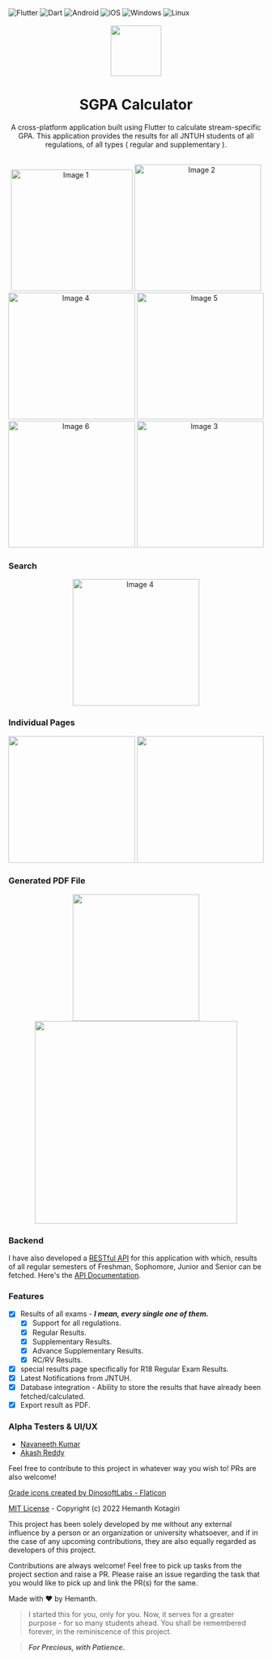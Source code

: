 <img src="https://api.codacy.com/project/badge/Grade/34358ffb3522403392db40aff83b6255" alt="">

<div align='left'>
  <img src="https://img.shields.io/badge/flutter-blue.svg?style=for-the-badge&logo=flutter" alt="Flutter">
  <img src="https://img.shields.io/badge/dart-blue.svg?style=for-the-badge&logo=dart" alt="Dart">
  <img src="https://img.shields.io/badge/android-lightgreen.svg?style=for-the-badge&logo=android" alt="Android">
  <img src="https://img.shields.io/badge/ios-grey.svg?style=for-the-badge&logo=apple" alt="iOS">
  <img src="https://img.shields.io/badge/windows-blue.svg?style=for-the-badge&logo=windows" alt="Windows">
  <img src="https://img.shields.io/badge/linux-black.svg?style=for-the-badge&logo=linux" alt="Linux">
</div>

<br>

<div align="center">
<img width=100 src="./images/grade.png" alt="">
<h1>SGPA Calculator</h1>
A cross-platform application built using Flutter to calculate stream-specific
GPA. This application provides the results for all JNTUH students of all
regulations, of all types ( regular and supplementary ).
<br>
<br>
</div>

<p align="center">
  <img src="images/img1.png" alt="Image 1" width="240">
  <img src="images/img2.jpg" alt="Image 2" width="250">
  <img src="images/img4.jpg" alt="Image 4" width="250">
  <img src="images/img5.png" alt="Image 5" width="250">
  <img src="images/img6.jpg" alt="Image 6" width="250">
  <img src="images/img3.png" alt="Image 3" width="250">
</p>

### Search

<p align='center'><img src="images/img7.jpg" alt="Image 4" width="250"></p>

### Individual Pages

<p align="center">
  <img src="images/individual1.jpg" width="250">
  <img src="images/individual2.jpg" width="250">
</p>

### Generated PDF File

<p align="center">
  <img src="images/pdf_image.jpg" width="250">
  <img src="images/pdf_full_image.jpg" width="400">
</p>

### Backend

I have also developed a [RESTful API](https://github.com/hemanth-kotagiri/sgpa-rest-api) for this application
with which, results of all regular semesters of Freshman, Sophomore, Junior and Senior can be fetched.
Here's the [API Documentation](https://hemanth-kotagiri.github.io/sgpa-rest-api-docs).

### Features

- [x] Results of all exams - _**I mean, every single one of them.**_
  - [x] Support for all regulations.
  - [x] Regular Results.
  - [x] Supplementary Results.
  - [x] Advance Supplementary Results.
  - [x] RC/RV Results.
- [x] special results page specifically for R18 Regular Exam Results.
- [x] Latest Notifications from JNTUH.
- [x] Database integration - Ability to store the results that have already been fetched/calculated.
- [x] Export result as PDF.

### Alpha Testers & UI/UX

- [Navaneeth Kumar](mailto:kumarnavaneeth8@gmail.com)
- [Akash Reddy](https://github.com/Akashreddy9876)

Feel free to contribute to this project in whatever way you wish to! PRs are also welcome!

<a href="https://www.flaticon.com/free-icons/grade" title="grade icons">Grade icons created by DinosoftLabs - Flaticon</a>

[MIT License](LICENSE) - Copyright (c) 2022 Hemanth Kotagiri

This project has been solely developed by me without any external influence by
a person or an organization or university whatsoever, and if in the case of any
upcoming contributions, they are also equally regarded as developers of this
project.

Contributions are always welcome! Feel free to pick up tasks from the project
section and raise a PR. Please raise an issue regarding the task that you
would like to pick up and link the PR(s) for the same.

Made with ❤️ by Hemanth.

> I started this for you, only for you. Now, it serves for a greater purpose -
> for so many students ahead. You shall be remembered forever, in the
> reminiscence of this project.

> **_For Precious, with Patience._**
